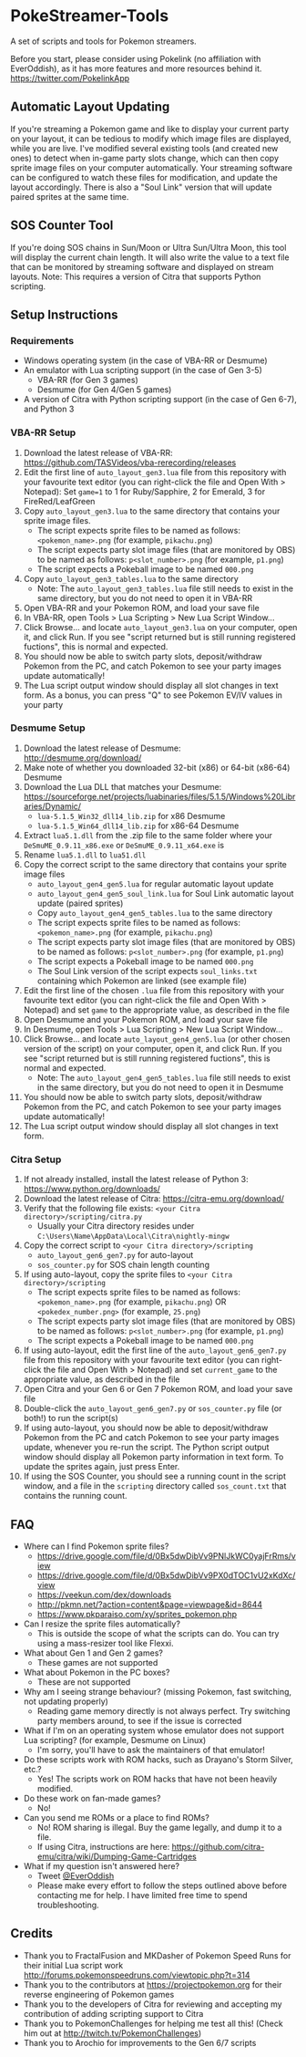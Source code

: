 # PokeStreamer-Tools
A set of scripts and tools for Pokemon streamers.

Before you start, please consider using Pokelink (no affiliation with EverOddish), as it has more features and more resources behind it. https://twitter.com/PokelinkApp

## Automatic Layout Updating

If you're streaming a Pokemon game and like to display your current party on your layout, it can be tedious to modify which image files are displayed, while you are live. I've modified several existing tools (and created new ones) to detect when in-game party slots change, which can then copy sprite image files on your computer automatically. Your streaming software can be configured to watch these files for modification, and update the layout accordingly. There is also a "Soul Link" version that will update paired sprites at the same time.

## SOS Counter Tool

If you're doing SOS chains in Sun/Moon or Ultra Sun/Ultra Moon, this tool will display the current chain length. It will also write the value to a text file that can be monitored by streaming software and displayed on stream layouts. Note: This requires a version of Citra that supports Python scripting.

## Setup Instructions

### Requirements

 * Windows operating system (in the case of VBA-RR or Desmume)
 * An emulator with Lua scripting support (in the case of Gen 3-5)
     * VBA-RR (for Gen 3 games)
     * Desmume (for Gen 4/Gen 5 games)
 * A version of Citra with Python scripting support (in the case of Gen 6-7), and Python 3

### VBA-RR Setup

 1. Download the latest release of VBA-RR: https://github.com/TASVideos/vba-rerecording/releases
 2. Edit the first line of `auto_layout_gen3.lua` file from this repository with your favourite text editor (you can right-click the file and Open With > Notepad): Set `game=1` to 1 for Ruby/Sapphire, 2 for Emerald, 3 for FireRed/LeafGreen
 3. Copy `auto_layout_gen3.lua` to the same directory that contains your sprite image files.
      * The script expects sprite files to be named as follows: `<pokemon_name>.png` (for example, `pikachu.png`)
      * The script expects party slot image files (that are monitored by OBS) to be named as follows: `p<slot_number>.png` (for example, `p1.png`)
      * The script expects a Pokeball image to be named `000.png`
 4. Copy `auto_layout_gen3_tables.lua` to the same directory
      * Note: The `auto_layout_gen3_tables.lua` file still needs to exist in the same directory, but you do not need to open it in VBA-RR
 5. Open VBA-RR and your Pokemon ROM, and load your save file
 6. In VBA-RR, open Tools > Lua Scripting > New Lua Script Window...
 7. Click Browse... and locate `auto_layout_gen3.lua` on your computer, open it, and click Run. If you see "script returned but is still running registered fuctions", this is normal and expected.
 8. You should now be able to switch party slots, deposit/withdraw Pokemon from the PC, and catch Pokemon to see your party images update automatically!
 9. The Lua script output window should display all slot changes in text form. As a bonus, you can press "Q" to see Pokemon EV/IV values in your party

### Desmume Setup

 1. Download the latest release of Desmume: http://desmume.org/download/
 2. Make note of whether you downloaded 32-bit (x86) or 64-bit (x86-64) Desmume
 3. Download the Lua DLL that matches your Desmume: https://sourceforge.net/projects/luabinaries/files/5.1.5/Windows%20Libraries/Dynamic/
      * `lua-5.1.5_Win32_dll14_lib.zip` for x86 Desmume
      * `lua-5.1.5_Win64_dll14_lib.zip` for x86-64 Desmume
 4. Extract `lua5.1.dll` from the .zip file to the same folder where your `DeSmuME_0.9.11_x86.exe` or `DeSmuME_0.9.11_x64.exe` is
 5. Rename `lua5.1.dll` to `lua51.dll`
 6. Copy the correct script to the same directory that contains your sprite image files
      * `auto_layout_gen4_gen5.lua` for regular automatic layout update
      * `auto_layout_gen4_gen5_soul_link.lua` for Soul Link automatic layout update (paired sprites)
      * Copy `auto_layout_gen4_gen5_tables.lua` to the same directory
      * The script expects sprite files to be named as follows: `<pokemon_name>.png` (for example, `pikachu.png`)
      * The script expects party slot image files (that are monitored by OBS) to be named as follows: `p<slot_number>.png` (for example, `p1.png`)
      * The script expects a Pokeball image to be named `000.png`
      * The Soul Link version of the script expects `soul_links.txt` containing which Pokemon are linked (see example file)
 7. Edit the first line of the chosen `.lua` file from this repository with your favourite text editor (you can right-click the file and Open With > Notepad) and set `game` to the appropriate value, as described in the file
 8. Open Desmume and your Pokemon ROM, and load your save file
 9. In Desmume, open Tools > Lua Scripting > New Lua Script Window...
 10. Click Browse... and locate `auto_layout_gen4_gen5.lua` (or other chosen version of the script) on your computer, open it, and click Run. If you see "script returned but is still running registered fuctions", this is normal and expected.
      * Note: The `auto_layout_gen4_gen5_tables.lua` file still needs to exist in the same directory, but you do not need to open it in Desmume
 11. You should now be able to switch party slots, deposit/withdraw Pokemon from the PC, and catch Pokemon to see your party images update automatically!
 12. The Lua script output window should display all slot changes in text form.

### Citra Setup

 1. If not already installed, install the latest release of Python 3: https://www.python.org/downloads/
 2. Download the latest release of Citra: https://citra-emu.org/download/
 3. Verify that the following file exists: `<your Citra directory>/scripting/citra.py`
      * Usually your Citra directory resides under `C:\Users\Name\AppData\Local\Citra\nightly-mingw`
 4. Copy the correct script to `<your Citra directory>/scripting`
      * `auto_layout_gen6_gen7.py` for auto-layout
      * `sos_counter.py` for SOS chain length counting
 5. If using auto-layout, copy the sprite files to `<your Citra directory>/scripting`
      * The script expects sprite files to be named as follows: `<pokemon_name>.png` (for example, `pikachu.png`) OR `<pokedex_number.png>` (for example, `25.png`)
      * The script expects party slot image files (that are monitored by OBS) to be named as follows: `p<slot_number>.png` (for example, `p1.png`)
      * The script expects a Pokeball image to be named `000.png`
 6. If using auto-layout, edit the first line of the `auto_layout_gen6_gen7.py` file from this repository with your favourite text editor (you can right-click the file and Open With > Notepad) and set `current_game` to the appropriate value, as described in the file
 7. Open Citra and your Gen 6 or Gen 7 Pokemon ROM, and load your save file
 8. Double-click the `auto_layout_gen6_gen7.py` or `sos_counter.py` file (or both!) to run the script(s)
 9. If using auto-layout, you should now be able to deposit/withdraw Pokemon from the PC and catch Pokemon to see your party images update, whenever you re-run the script. The Python script output window should display all Pokemon party information in text form. To update the sprites again, just press Enter.
 10. If using the SOS Counter, you should see a running count in the script window, and a file in the `scripting` directory called `sos_count.txt` that contains the running count.

## FAQ

 * Where can I find Pokemon sprite files?
     * https://drive.google.com/file/d/0Bx5dwDibVv9PNlJkWC0yajFrRms/view
     * https://drive.google.com/file/d/0Bx5dwDibVv9PX0dTOC1vU2xKdXc/view
     * https://veekun.com/dex/downloads
     * http://pkmn.net/?action=content&page=viewpage&id=8644
     * https://www.pkparaiso.com/xy/sprites_pokemon.php
 * Can I resize the sprite files automatically?
     * This is outside the scope of what the scripts can do. You can try using a mass-resizer tool like Flexxi.
 * What about Gen 1 and Gen 2 games?
     * These games are not supported
 * What about Pokemon in the PC boxes?
     * These are not supported
 * Why am I seeing strange behaviour? (missing Pokemon, fast switching, not updating properly)
     * Reading game memory directly is not always perfect. Try switching party members around, to see if the issue is corrected
 * What if I'm on an operating system whose emulator does not support Lua scripting? (for example, Desmume on Linux)
     * I'm sorry, you'll have to ask the maintainers of that emulator!
 * Do these scripts work with ROM hacks, such as Drayano's Storm Silver, etc.?
     * Yes! The scripts work on ROM hacks that have not been heavily modified.
 * Do these work on fan-made games?
     * No!
 * Can you send me ROMs or a place to find ROMs?
     * No! ROM sharing is illegal. Buy the game legally, and dump it to a file.
     * If using Citra, instructions are here: https://github.com/citra-emu/citra/wiki/Dumping-Game-Cartridges
 * What if my question isn't answered here?
     * Tweet [@EverOddish](https://twitter.com/everoddish)
     * Please make every effort to follow the steps outlined above before contacting me for help. I have limited free time to spend troubleshooting.

## Credits

 * Thank you to FractalFusion and MKDasher of Pokemon Speed Runs for their initial Lua script work http://forums.pokemonspeedruns.com/viewtopic.php?t=314
 * Thank you to the contributors at https://projectpokemon.org for their reverse engineering of Pokemon games
 * Thank you to the developers of Citra for reviewing and accepting my contribution of adding scripting support to Citra
 * Thank you to PokemonChallenges for helping me test all this! (Check him out at http://twitch.tv/PokemonChallenges)
 * Thank you to Arochio for improvements to the Gen 6/7 scripts
